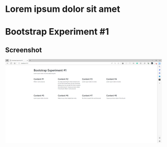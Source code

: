 # Lorem ipsum dolor sit amet

# Bootstrap Experiment #1

## Screenshot

![bootstrap-demo](/bootstrap-1/bootstrap-demo.png)
